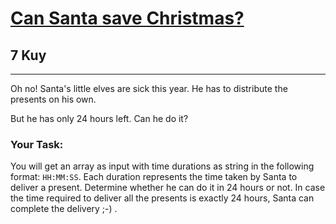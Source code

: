 <h1><a href="https://www.codewars.com/kata/5857e8bb9948644aa1000246">Can Santa save Christmas?</a></h1>
<h2>7 Kuy</h2>
<hr>
<p>Oh no! Santa's little elves are sick this year. He has to distribute the presents on his own.</p>
<p>But he has only 24 hours left. Can he do it?</p>
<h3>Your Task:</h3>
<p>You will get an array as input with time durations as string 
in the following format: <code>HH:MM:SS</code>. 
Each duration represents the time taken by Santa to deliver a present. 
Determine whether he can do it in 24 hours or not. 
In case the time required to deliver all the presents is exactly 24 hours, 
Santa can complete the delivery ;-) .</p>
